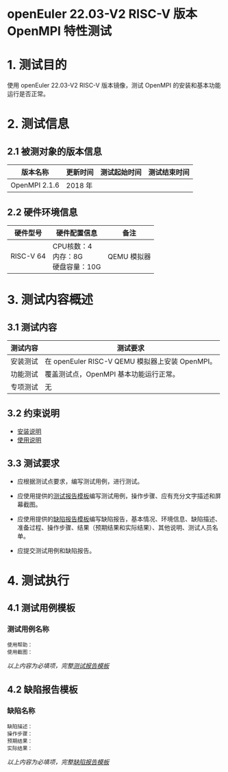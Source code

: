 # openEuler 22.03-V2 RISC-V 版本 OpenMPI 特性测试

# 1. 测试目的

使用 openEuler 22.03-V2 RISC-V 版本镜像，测试 OpenMPI 的安装和基本功能运行是否正常。

# 2. 测试信息

## 2.1 被测对象的版本信息

| 版本名称      | 更新时间 | 测试起始时间 | 测试结束时间 |
|---------------|----------|--------------|--------------|
| OpenMPI 2.1.6 | 2018 年  |              |              |

## 2.2 硬件环境信息

| 硬件型号  | 硬件配置信息                            | 备注        |
|-----------|-----------------------------------------|-------------|
| RISC-V 64 | CPU核数：4<br>内存：8G<br>硬盘容量：10G | QEMU 模拟器 |

# 3. 测试内容概述

## 3.1 测试内容

| 测试内容 | 测试要求                                        |
|----------|-------------------------------------------------|
| 安装测试 | 在 openEuler RISC-V QEMU 模拟器上安装 OpenMPI。 |
| 功能测试 | 覆盖测试点，OpenMPI 基本功能运行正常。          |
| 专项测试 | 无                                              |

## 3.2 约束说明

- [安装说明](./OpenMPI_installation_guide.md)
- [使用说明](./OpenMPI_userguide.md)

## 3.3 测试要求

- 应根据测试点要求，编写测试用例，进行测试。

- 应使用提供的[测试报告模板](./测试报告模板.md)编写测试用例，操作步骤、应有充分文字描述和屏幕截图。

- 应使用提供的[缺陷报告模板](./缺陷报告模板.md)编写缺陷报告，基本情况、环境信息、缺陷描述、准备过程、操作步骤、结果（预期结果和实际结果）、其他说明、测试人员名单。

- 应提交测试用例和缺陷报告。

# 4. 测试执行

## 4.1 测试用例模板

### 测试用例名称

    使用帮助：
    使用截图：

*以上内容为必填项，完整[测试报告模板](./测试报告模板.md)*

## 4.2 缺陷报告模板

### 缺陷名称

    缺陷描述：
    操作步骤：
    预期结果：
    实际结果：

*以上内容为必填项，完整[缺陷报告模板](./测试报告模板.md)*